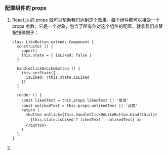 ### 配置组件的 props
1. React.js 的 props 就可以帮助我们达到这个效果。每个组件都可以接受一个 props 参数，它是一个对象，包含了所有你对这个组件的配置。就拿我们点赞按钮做例子：
    
    ```
    class LikeButton extends Component {
      constructor () {
        super()
        this.state = { isLiked: false }
      }
    
      handleClickOnLikeButton () {
        this.setState({
          isLiked: !this.state.isLiked
        })
      }
    
      render () {
        const likedText = this.props.likedText || '取消'
        const unlikedText = this.props.unlikedText || '点赞'
        return (
          <button onClick={this.handleClickOnLikeButton.bind(this)}>
            {this.state.isLiked ? likedText : unlikedText} 👍
          </button>
        )
      }
    }
    ```
2. 



